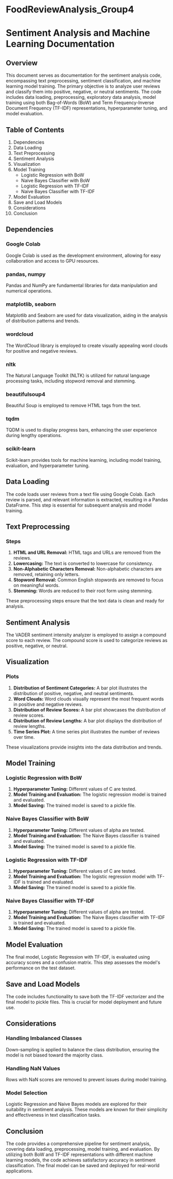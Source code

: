 # FoodReviewAnalysis_Group4

# Sentiment Analysis and Machine Learning Documentation

## Overview

This document serves as documentation for the sentiment analysis code, encompassing text preprocessing, sentiment classification, and machine learning model training. The primary objective is to analyze user reviews and classify them into positive, negative, or neutral sentiments. The code includes data loading, preprocessing, exploratory data analysis, model training using both Bag-of-Words (BoW) and Term Frequency-Inverse Document Frequency (TF-IDF) representations, hyperparameter tuning, and model evaluation.

## Table of Contents

1. Dependencies
2. Data Loading
3. Text Preprocessing
4. Sentiment Analysis
5. Visualization
6. Model Training
    - Logistic Regression with BoW
    - Naive Bayes Classifier with BoW
    - Logistic Regression with TF-IDF
    - Naive Bayes Classifier with TF-IDF
7. Model Evaluation
8. Save and Load Models
9. Considerations
10. Conclusion

## Dependencies

### Google Colab
Google Colab is used as the development environment, allowing for easy collaboration and access to GPU resources.

### pandas, numpy
Pandas and NumPy are fundamental libraries for data manipulation and numerical operations.

### matplotlib, seaborn
Matplotlib and Seaborn are used for data visualization, aiding in the analysis of distribution patterns and trends.

### wordcloud
The WordCloud library is employed to create visually appealing word clouds for positive and negative reviews.

### nltk
The Natural Language Toolkit (NLTK) is utilized for natural language processing tasks, including stopword removal and stemming.

### beautifulsoup4
Beautiful Soup is employed to remove HTML tags from the text.

### tqdm
TQDM is used to display progress bars, enhancing the user experience during lengthy operations.

### scikit-learn
Scikit-learn provides tools for machine learning, including model training, evaluation, and hyperparameter tuning.

## Data Loading

The code loads user reviews from a text file using Google Colab. Each review is parsed, and relevant information is extracted, resulting in a Pandas DataFrame. This step is essential for subsequent analysis and model training.

## Text Preprocessing

### Steps
1. **HTML and URL Removal:** HTML tags and URLs are removed from the reviews.
2. **Lowercasing:** The text is converted to lowercase for consistency.
3. **Non-Alphabetic Characters Removal:** Non-alphabetic characters are removed, retaining only letters.
4. **Stopword Removal:** Common English stopwords are removed to focus on meaningful words.
5. **Stemming:** Words are reduced to their root form using stemming.

These preprocessing steps ensure that the text data is clean and ready for analysis.

## Sentiment Analysis

The VADER sentiment intensity analyzer is employed to assign a compound score to each review. The compound score is used to categorize reviews as positive, negative, or neutral.

## Visualization

### Plots
1. **Distribution of Sentiment Categories:** A bar plot illustrates the distribution of positive, negative, and neutral sentiments.
2. **Word Clouds:** Word clouds visually represent the most frequent words in positive and negative reviews.
3. **Distribution of Review Scores:** A bar plot showcases the distribution of review scores.
4. **Distribution of Review Lengths:** A bar plot displays the distribution of review lengths.
5. **Time Series Plot:** A time series plot illustrates the number of reviews over time.

These visualizations provide insights into the data distribution and trends.

## Model Training

### Logistic Regression with BoW

1. **Hyperparameter Tuning:** Different values of C are tested.
2. **Model Training and Evaluation:** The logistic regression model is trained and evaluated.
3. **Model Saving:** The trained model is saved to a pickle file.

### Naive Bayes Classifier with BoW

1. **Hyperparameter Tuning:** Different values of alpha are tested.
2. **Model Training and Evaluation:** The Naive Bayes classifier is trained and evaluated.
3. **Model Saving:** The trained model is saved to a pickle file.

### Logistic Regression with TF-IDF

1. **Hyperparameter Tuning:** Different values of C are tested.
2. **Model Training and Evaluation:** The logistic regression model with TF-IDF is trained and evaluated.
3. **Model Saving:** The trained model is saved to a pickle file.

### Naive Bayes Classifier with TF-IDF

1. **Hyperparameter Tuning:** Different values of alpha are tested.
2. **Model Training and Evaluation:** The Naive Bayes classifier with TF-IDF is trained and evaluated.
3. **Model Saving:** The trained model is saved to a pickle file.

## Model Evaluation

The final model, Logistic Regression with TF-IDF, is evaluated using accuracy scores and a confusion matrix. This step assesses the model's performance on the test dataset.

## Save and Load Models

The code includes functionality to save both the TF-IDF vectorizer and the final model to pickle files. This is crucial for model deployment and future use.

## Considerations

### Handling Imbalanced Classes
Down-sampling is applied to balance the class distribution, ensuring the model is not biased toward the majority class.

### Handling NaN Values
Rows with NaN scores are removed to prevent issues during model training.

### Model Selection
Logistic Regression and Naive Bayes models are explored for their suitability in sentiment analysis. These models are known for their simplicity and effectiveness in text classification tasks.

## Conclusion

The code provides a comprehensive pipeline for sentiment analysis, covering data loading, preprocessing, model training, and evaluation. By utilizing both BoW and TF-IDF representations with different machine learning models, the code achieves satisfactory accuracy in sentiment classification. The final model can be saved and deployed for real-world applications.
